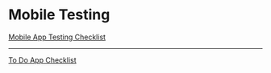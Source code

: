 # Mobile Testing
[Mobile App Testing Checklist](https://docs.google.com/spreadsheets/d/1Kuo9LJDomZhaUHSVBDUC2ZU3vbpL-mmGuPLa8Mscabw/edit?usp=sharing "Mobile App Testing Checklist")

------------
[To Do App Checklist](https://docs.google.com/spreadsheets/d/1R-NuEdszvEUGtf-Yibc2IW6Juy4Ts-62vwxX96m7v1g/edit#gid=0 "To Do App Checklist")